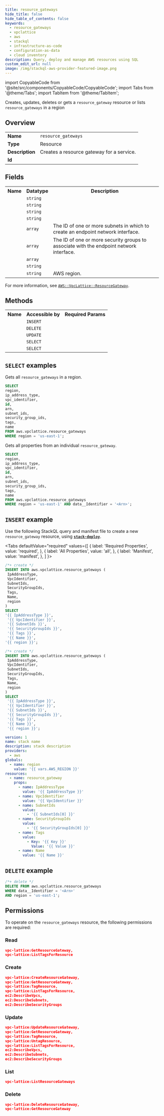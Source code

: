 ```yaml
---
title: resource_gateways
hide_title: false
hide_table_of_contents: false
keywords:
  - resource_gateways
  - vpclattice
  - aws
  - stackql
  - infrastructure-as-code
  - configuration-as-data
  - cloud inventory
description: Query, deploy and manage AWS resources using SQL
custom_edit_url: null
image: /img/stackql-aws-provider-featured-image.png
---
```


import CopyableCode from '@site/src/components/CopyableCode/CopyableCode';
import Tabs from '@theme/Tabs';
import TabItem from '@theme/TabItem';

Creates, updates, deletes or gets a <code>resource_gateway</code> resource or lists <code>resource_gateways</code> in a region

## Overview
<table>
<tbody>
<tr><td><b>Name</b></td><td><code>resource_gateways</code></td></tr>
<tr><td><b>Type</b></td><td>Resource</td></tr>
<tr><td><b>Description</b></td><td>Creates a resource gateway for a service.</td></tr>
<tr><td><b>Id</b></td><td><CopyableCode code="aws.vpclattice.resource_gateways" /></td></tr>
</tbody>
</table>

## Fields
<table>
<tbody>
<tr><th>Name</th><th>Datatype</th><th>Description</th></tr><tr><td><CopyableCode code="ip_address_type" /></td><td><code>string</code></td><td></td></tr>
<tr><td><CopyableCode code="vpc_identifier" /></td><td><code>string</code></td><td></td></tr>
<tr><td><CopyableCode code="id" /></td><td><code>string</code></td><td></td></tr>
<tr><td><CopyableCode code="arn" /></td><td><code>string</code></td><td></td></tr>
<tr><td><CopyableCode code="subnet_ids" /></td><td><code>array</code></td><td>The ID of one or more subnets in which to create an endpoint network interface.</td></tr>
<tr><td><CopyableCode code="security_group_ids" /></td><td><code>array</code></td><td>The ID of one or more security groups to associate with the endpoint network interface.</td></tr>
<tr><td><CopyableCode code="tags" /></td><td><code>array</code></td><td></td></tr>
<tr><td><CopyableCode code="name" /></td><td><code>string</code></td><td></td></tr>
<tr><td><CopyableCode code="region" /></td><td><code>string</code></td><td>AWS region.</td></tr>
</tbody>
</table>

For more information, see <a href="https://docs.aws.amazon.com/AWSCloudFormation/latest/UserGuide/aws-resource-vpclattice-resourcegateway.html"><code>AWS::VpcLattice::ResourceGateway</code></a>.

## Methods

<table>
<tbody>
  <tr>
    <th>Name</th>
    <th>Accessible by</th>
    <th>Required Params</th>
  </tr>
  <tr>
    <td><CopyableCode code="create_resource" /></td>
    <td><code>INSERT</code></td>
    <td><CopyableCode code="region" /></td>
  </tr>
  <tr>
    <td><CopyableCode code="delete_resource" /></td>
    <td><code>DELETE</code></td>
    <td><CopyableCode code="data__Identifier, region" /></td>
  </tr>
  <tr>
    <td><CopyableCode code="update_resource" /></td>
    <td><code>UPDATE</code></td>
    <td><CopyableCode code="data__Identifier, data__PatchDocument, region" /></td>
  </tr>
  <tr>
    <td><CopyableCode code="list_resources" /></td>
    <td><code>SELECT</code></td>
    <td><CopyableCode code="region" /></td>
  </tr>
  <tr>
    <td><CopyableCode code="get_resource" /></td>
    <td><code>SELECT</code></td>
    <td><CopyableCode code="data__Identifier, region" /></td>
  </tr>
</tbody>
</table>

## `SELECT` examples
Gets all <code>resource_gateways</code> in a region.
```sql
SELECT
region,
ip_address_type,
vpc_identifier,
id,
arn,
subnet_ids,
security_group_ids,
tags,
name
FROM aws.vpclattice.resource_gateways
WHERE region = 'us-east-1';
```
Gets all properties from an individual <code>resource_gateway</code>.
```sql
SELECT
region,
ip_address_type,
vpc_identifier,
id,
arn,
subnet_ids,
security_group_ids,
tags,
name
FROM aws.vpclattice.resource_gateways
WHERE region = 'us-east-1' AND data__Identifier = '<Arn>';
```

## `INSERT` example

Use the following StackQL query and manifest file to create a new <code>resource_gateway</code> resource, using [__`stack-deploy`__](https://pypi.org/project/stack-deploy/).

<Tabs
    defaultValue="required"
    values={[
      { label: 'Required Properties', value: 'required', },
      { label: 'All Properties', value: 'all', },
      { label: 'Manifest', value: 'manifest', },
    ]
}>
<TabItem value="required">

```sql
/*+ create */
INSERT INTO aws.vpclattice.resource_gateways (
 IpAddressType,
 VpcIdentifier,
 SubnetIds,
 SecurityGroupIds,
 Tags,
 Name,
 region
)
SELECT 
'{{ IpAddressType }}',
 '{{ VpcIdentifier }}',
 '{{ SubnetIds }}',
 '{{ SecurityGroupIds }}',
 '{{ Tags }}',
 '{{ Name }}',
'{{ region }}';
```
</TabItem>
<TabItem value="all">

```sql
/*+ create */
INSERT INTO aws.vpclattice.resource_gateways (
 IpAddressType,
 VpcIdentifier,
 SubnetIds,
 SecurityGroupIds,
 Tags,
 Name,
 region
)
SELECT 
 '{{ IpAddressType }}',
 '{{ VpcIdentifier }}',
 '{{ SubnetIds }}',
 '{{ SecurityGroupIds }}',
 '{{ Tags }}',
 '{{ Name }}',
 '{{ region }}';
```
</TabItem>
<TabItem value="manifest">

```yaml
version: 1
name: stack name
description: stack description
providers:
  - aws
globals:
  - name: region
    value: '{{ vars.AWS_REGION }}'
resources:
  - name: resource_gateway
    props:
      - name: IpAddressType
        value: '{{ IpAddressType }}'
      - name: VpcIdentifier
        value: '{{ VpcIdentifier }}'
      - name: SubnetIds
        value:
          - '{{ SubnetIds[0] }}'
      - name: SecurityGroupIds
        value:
          - '{{ SecurityGroupIds[0] }}'
      - name: Tags
        value:
          - Key: '{{ Key }}'
            Value: '{{ Value }}'
      - name: Name
        value: '{{ Name }}'

```
</TabItem>
</Tabs>

## `DELETE` example

```sql
/*+ delete */
DELETE FROM aws.vpclattice.resource_gateways
WHERE data__Identifier = '<Arn>'
AND region = 'us-east-1';
```

## Permissions

To operate on the <code>resource_gateways</code> resource, the following permissions are required:

### Read
```json
vpc-lattice:GetResourceGateway,
vpc-lattice:ListTagsForResource
```

### Create
```json
vpc-lattice:CreateResourceGateway,
vpc-lattice:GetResourceGateway,
vpc-lattice:TagResource,
vpc-lattice:ListTagsForResource,
ec2:DescribeVpcs,
ec2:DescribeSubnets,
ec2:DescribeSecurityGroups
```

### Update
```json
vpc-lattice:UpdateResourceGateway,
vpc-lattice:GetResourceGateway,
vpc-lattice:TagResource,
vpc-lattice:UntagResource,
vpc-lattice:ListTagsForResource,
ec2:DescribeVpcs,
ec2:DescribeSubnets,
ec2:DescribeSecurityGroups
```

### List
```json
vpc-lattice:ListResourceGateways
```

### Delete
```json
vpc-lattice:DeleteResourceGateway,
vpc-lattice:GetResourceGateway
```

